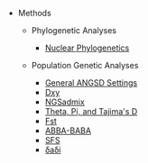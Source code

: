 - Methods

  - Phylogenetic Analyses

    - [Nuclear Phylogenetics](phylogenetics.md)

  - Population Genetic Analyses

    - [General ANGSD Settings](angsd.md)
    - [Dxy](dxy.md)
    - [NGSadmix](ngsadmix.md)
    - [Theta, Pi, and Tajima's D](theta_pi_tajimasD.md)
    - [Fst](fst.md)
    - [ABBA-BABA](abba_baba.md)
    - [SFS](sfs.md)
    - [δaδi](dadi.md)
